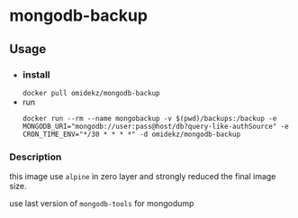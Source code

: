 # mongodb-backup

## Usage
  - ### install 
    ```docker pull omidekz/mongodb-backup```
  - run
    ```
    docker run --rm --name mongobackup -v $(pwd)/backups:/backup -e MONGODB_URI="mongodb://user:pass@host/db?query-like-authSource" -e CRON_TIME_ENV="*/30 * * * *" -d omidekz/mongodb-backup
    ```

### Description

  this image use ```alpine``` in zero layer and strongly reduced the final image size.

  use last version of ```mongodb-tools``` for mongodump 